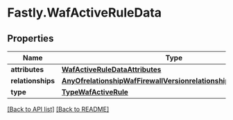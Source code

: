 # Fastly.WafActiveRuleData

## Properties

Name | Type | Description | Notes
------------ | ------------- | ------------- | -------------
**attributes** | [**WafActiveRuleDataAttributes**](WafActiveRuleDataAttributes.md) |  | [optional] 
**relationships** | [**AnyOfrelationshipWafFirewallVersionrelationshipWafRuleRevision**](AnyOfrelationshipWafFirewallVersionrelationshipWafRuleRevision.md) |  | [optional] 
**type** | [**TypeWafActiveRule**](TypeWafActiveRule.md) |  | [optional] 



[[Back to API list]](../../README.md#endpoints) [[Back to README]](../../README.md)
